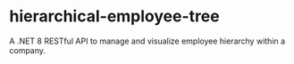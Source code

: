 # hierarchical-employee-tree
A .NET 8 RESTful API to manage and visualize employee hierarchy within a company.